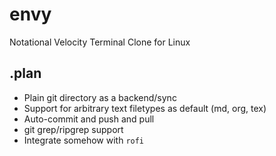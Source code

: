 # envy
Notational Velocity Terminal Clone for Linux

## .plan
* Plain git directory as a backend/sync
* Support for arbitrary text filetypes as default (md, org, tex)
* Auto-commit and push and pull
* git grep/ripgrep support
* Integrate somehow with `rofi`
